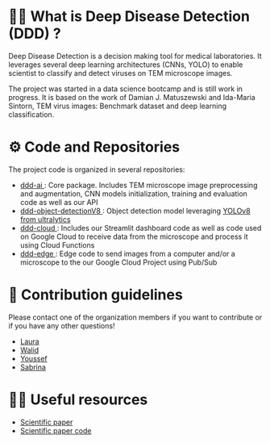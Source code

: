 # 🙋‍♀️ What is Deep Disease Detection (DDD) ?
Deep Disease Detection is a decision making tool for medical laboratories. It leverages several deep learning architectures (CNNs, YOLO) to enable scientist to classify and detect viruses on TEM microscope images.
&nbsp;

The project was started in a data science bootcamp and is still work in progress. It is based on the work of Damian J. Matuszewski and Ida-Maria Sintorn, TEM virus images: Benchmark dataset and deep learning classification.


# ⚙️ Code and Repositories

The project code is organized in several repositories:

- <a href="https://github.com/deep-disease-detection/ddd-ai"> ddd-ai </a>: Core package. Includes TEM microscope image preprocessing and augmentation, CNN models initialization, training and evaluation code as well as our API
- <a href="https://github.com/deep-disease-detection/ddd-object-detectionV8"> ddd-object-detectionV8 </a>: Object detection model leveraging <a href="https://docs.ultralytics.com/"> YOLOv8 from ultralytics </a>
- <a href="https://github.com/deep-disease-detection/ddd-cloud"> ddd-cloud </a>: Includes our Streamlit dashboard code as well as code used on Google Cloud to receive data from the microscope and process it using Cloud Functions
- <a href="https://github.com/deep-disease-detection/ddd-edge"> ddd-edge </a>: Edge code to send images from a computer and/or a microscope to the our Google Cloud Project using Pub/Sub




# 🌈 Contribution guidelines
Please contact one of the organization members if you want to contribute or if you have any other questions!
- [Laura](https://github.com/laudesire)
- [Walid](https://github.com/walid213)
- [Youssef](https://github.com/youssyml)
- [Sabrina](https://github.com/sdacelo)


# 👩‍💻 Useful resources
- [Scientific paper](https://www.sciencedirect.com/science/article/pii/S0169260721003928?via%3Dihub#bib0024)
- [Scientific paper code](https://data.mendeley.com/datasets/kxsvzhcfgs)
